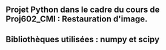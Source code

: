 ## Projet Python dans le cadre du cours de Proj602_CMI : Restauration d'image.
## Bibliothèques utilisées : numpy et scipy
